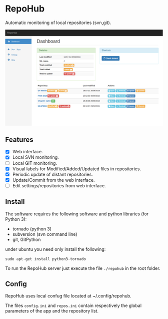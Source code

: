# RepoHub
Automatic monitoring of local repositories (svn,git).


![Screenshot](www/imgs/repohub.png?raw=true "Dashborad screenshot")

## Features

- [x] Web interface.
- [x] Local SVN monitoring.
- [ ] Local GIT monitoring.
- [x] Visual labels for Modified/Added/Updated files in repositories.
- [x] Periodic update of distant repositories.
- [x] Update/Commit from the web interface.
- [ ] Edit settings/repositories from web interface.

## Install

The software requires the following software and python libraries  (for Python 3):

* tornado (python 3)
* subversion (svn command line)
* git, GitPython


under ubuntu you need only install the following:
```
sudo apt-get install python3-tornado
```

To run the RepoHub server just execute the file ```./repohub``` in the root folder.

## Config

RepoHub uses local confug file located at ~/.config/repohub.

The files ```config.ini``` and ```repos.ini``` contain respectively the global parameters of the app and the repository list.
